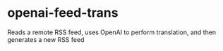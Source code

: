 # openai-feed-trans
Reads a remote RSS feed, uses OpenAI to perform translation, and then generates a new RSS feed
